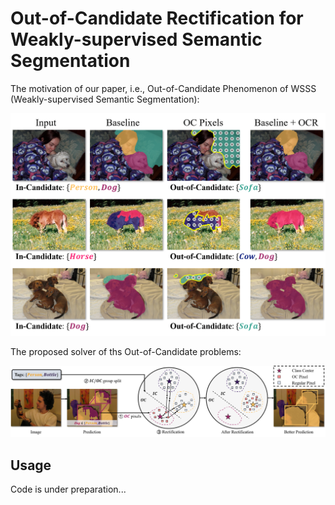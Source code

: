 # Out-of-Candidate Rectification for Weakly-supervised Semantic Segmentation

The motivation of our paper, i.e., Out-of-Candidate Phenomenon of WSSS (Weakly-supervised Semantic Segmentation):

![](materials/motivation.png)

The proposed solver of ths Out-of-Candidate problems:

![](materials/intuition.png)

## Usage

Code is under preparation...
